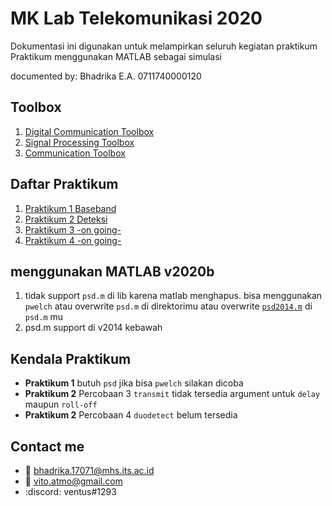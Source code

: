 # MK Lab Telekomunikasi 2020
 Dokumentasi ini digunakan untuk melampirkan seluruh kegiatan praktikum  
 Praktikum menggunakan MATLAB sebagai simulasi
 
  documented by: Bhadrika E.A. 0711740000120

## Toolbox
1. [Digital Communication Toolbox](https://www.mathworks.com/solutions/dsp.html?s_tid=srchtitle)
2. [Signal Processing Toolbox](https://www.mathworks.com/products/signal.html?s_tid=srchtitle)
3. [Communication Toolbox](https://www.mathworks.com/products/communications.html)

## Daftar Praktikum 
1. [Praktikum 1 Baseband](https://github.com/vitoatmo/matlab-praktikum-lab-telkom-2020/tree/main/P1_baseband)
2. [Praktikum 2 Deteksi](https://github.com/vitoatmo/matlab-praktikum-lab-telkom-2020/tree/main/P2_deteksi)
3. [Praktikum 3 -on going-](https://github.com/vitoatmo/matlab-praktikum-lab-telkom-2020/tree/main)
4. [Praktikum 4 -on going-](https://github.com/vitoatmo/matlab-praktikum-lab-telkom-2020/tree/main)

## menggunakan MATLAB v2020b
1. tidak support `psd.m` di lib karena matlab menghapus. bisa menggunakan `pwelch` atau overwrite `psd.m` di direktorimu
   atau overwrite [`psd2014.m`](https://github.com/vitoatmo/matlab-praktikum-lab-telkom-2020/blob/main/_listing_function/psd2014.m) di `psd.m` mu
2. psd.m support di v2014 kebawah

## Kendala Praktikum
- **Praktikum 1** butuh `psd` jika bisa `pwelch` silakan dicoba
- **Praktikum 2** Percobaan 3 `transmit` tidak tersedia argument untuk `delay` maupun `roll-off` 
- **Praktikum 2** Percobaan 4 `duodetect` belum tersedia 

## Contact me
- :e-mail: bhadrika.17071@mhs.its.ac.id
- :e-mail: vito.atmo@gmail.com
- :discord: ventus#1293


